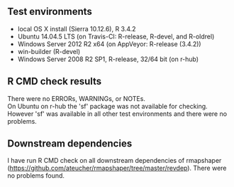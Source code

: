## Test environments
* local OS X install (Sierra 10.12.6), R 3.4.2
* Ubuntu 14.04.5 LTS (on Travis-CI: R-release, R-devel, and R-oldrel)
* Windows Server 2012 R2 x64 (on AppVeyor: R-release (3.4.2))
* win-builder (R-devel)
* Windows Server 2008 R2 SP1, R-release, 32/64 bit (on r-hub)

## R CMD check results
There were no ERRORs, WARNINGs, or NOTEs.  
On Ubuntu on r-hub the 'sf' package was not available for checking. However 
'sf' was available in all other test environments and there were no problems.

## Downstream dependencies
I have run R CMD check on all downstream dependencies of rmapshaper (https://github.com/ateucher/rmapshaper/tree/master/revdep). There were no
problems found.
